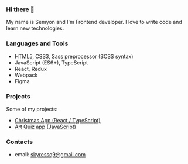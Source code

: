 ### Hi there 👋

My name is Semyon and I'm Frontend developer. I love to write code and learn new technologies.

### Languages and Tools

- HTML5, CSS3, Sass preprocessor (SCSS syntax)
- JavaScript (ES6+), TypeScript
- React, Redux
- Webpack
- Figma

### Projects

Some of my projects:

- [Christmas App (React / TypeScript)](https://skyress9.github.io/christmas-app/)
- [Art Quiz app (JavaScript)](https://skyress9.github.io/art-quiz/)

### Contacts

- email: skyressq9@gmail.com
